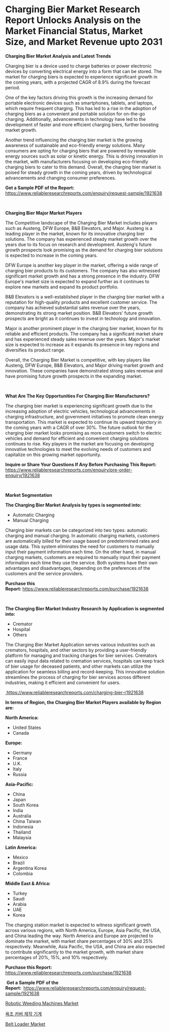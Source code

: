 <p><h1>Charging Bier Market Research Report Unlocks Analysis on the Market Financial Status, Market Size, and Market Revenue upto 2031</h1></p><p><strong>Charging Bier Market Analysis and Latest Trends</strong></p>
<p><p>Charging bier is a device used to charge batteries or power electronic devices by converting electrical energy into a form that can be stored. The market for charging biers is expected to experience significant growth in the coming years, with a projected CAGR of 8.9% during the forecast period. </p><p>One of the key factors driving this growth is the increasing demand for portable electronic devices such as smartphones, tablets, and laptops, which require frequent charging. This has led to a rise in the adoption of charging biers as a convenient and portable solution for on-the-go charging. Additionally, advancements in technology have led to the development of faster and more efficient charging biers, further boosting market growth.</p><p>Another trend influencing the charging bier market is the growing awareness of sustainable and eco-friendly energy solutions. Many consumers are opting for charging biers that are powered by renewable energy sources such as solar or kinetic energy. This is driving innovation in the market, with manufacturers focusing on developing eco-friendly charging biers to cater to this demand. Overall, the charging bier market is poised for steady growth in the coming years, driven by technological advancements and changing consumer preferences.</p></p>
<p><strong>Get a Sample PDF of the Report:&nbsp;</strong> <a href="https://www.reliableresearchreports.com/enquiry/request-sample/1921638">https://www.reliableresearchreports.com/enquiry/request-sample/1921638</a></p>
<p>&nbsp;</p>
<p><strong>Charging Bier Major Market Players</strong></p>
<p><p>The Competitive landscape of the Charging Bier Market includes players such as Austeng, DFW Europe, B&B Elevators, and Major. Austeng is a leading player in the market, known for its innovative charging bier solutions. The company has experienced steady market growth over the years due to its focus on research and development. Austeng's future growth prospects look promising as the demand for charging bier solutions is expected to increase in the coming years.</p><p>DFW Europe is another key player in the market, offering a wide range of charging bier products to its customers. The company has also witnessed significant market growth and has a strong presence in the industry. DFW Europe's market size is expected to expand further as it continues to explore new markets and expand its product portfolio.</p><p>B&B Elevators is a well-established player in the charging bier market with a reputation for high-quality products and excellent customer service. The company has achieved substantial sales revenue over the years, demonstrating its strong market position. B&B Elevators' future growth prospects are bright as it continues to invest in technology and innovation.</p><p>Major is another prominent player in the charging bier market, known for its reliable and efficient products. The company has a significant market share and has experienced steady sales revenue over the years. Major's market size is expected to increase as it expands its presence in key regions and diversifies its product range.</p><p>Overall, the Charging Bier Market is competitive, with key players like Austeng, DFW Europe, B&B Elevators, and Major driving market growth and innovation. These companies have demonstrated strong sales revenue and have promising future growth prospects in the expanding market.</p></p>
<p>&nbsp;</p>
<p><strong>What Are The Key Opportunities For Charging Bier Manufacturers?</strong></p>
<p><p>The charging bier market is experiencing significant growth due to the increasing adoption of electric vehicles, technological advancements in charging infrastructure, and government initiatives to promote clean energy transportation. This market is expected to continue its upward trajectory in the coming years with a CAGR of over 30%. The future outlook for the charging bier market looks promising as more customers switch to electric vehicles and demand for efficient and convenient charging solutions continues to rise. Key players in the market are focusing on developing innovative technologies to meet the evolving needs of customers and capitalize on this growing market opportunity.</p></p>
<p><strong>Inquire or Share Your Questions If Any Before Purchasing This Report:</strong> <a href="https://www.reliableresearchreports.com/enquiry/pre-order-enquiry/1921638">https://www.reliableresearchreports.com/enquiry/pre-order-enquiry/1921638</a></p>
<p>&nbsp;</p>
<p><strong>Market Segmentation</strong></p>
<p><strong>The Charging Bier Market Analysis by types is segmented into:</strong></p>
<p><ul><li>Automatic Charging</li><li>Manual Charging</li></ul></p>
<p><p>Charging bier markets can be categorized into two types: automatic charging and manual charging. In automatic charging markets, customers are automatically billed for their usage based on predetermined rates and usage data. This system eliminates the need for customers to manually input their payment information each time. On the other hand, in manual charging markets, customers are required to manually input their payment information each time they use the service. Both systems have their own advantages and disadvantages, depending on the preferences of the customers and the service providers.</p></p>
<p><strong>Purchase this Report:&nbsp;</strong><a href="https://www.reliableresearchreports.com/purchase/1921638">https://www.reliableresearchreports.com/purchase/1921638</a></p>
<p>&nbsp;</p>
<p><strong>The Charging Bier Market Industry Research by Application is segmented into:</strong></p>
<p><ul><li>Cremator</li><li>Hospital</li><li>Others</li></ul></p>
<p><p>The Charging Bier Market Application serves various industries such as cremators, hospitals, and other sectors by providing a user-friendly platform for managing and tracking charges for bier services. Cremators can easily input data related to cremation services, hospitals can keep track of bier usage for deceased patients, and other markets can utilize the application for seamless billing and record-keeping. This innovative solution streamlines the process of charging for bier services across different industries, making it efficient and convenient for users.</p></p>
<p><a href="https://www.reliableresearchreports.com/charging-bier-r1921638">&nbsp;https://www.reliableresearchreports.com/charging-bier-r1921638</a></p>
<p><strong>In terms of Region, the Charging Bier Market Players available by Region are:</strong></p>
<p>
    <p> <strong> North America: </strong>
        <ul>
            <li>United States</li>
            <li>Canada</li>
        </ul>
        </p> 
    <p> <strong> Europe: </strong>
        <ul>
            <li>Germany</li>
            <li>France</li>
            <li>U.K.</li>
            <li>Italy</li>
            <li>Russia</li>
        </ul>
        </p> 
    <p> <strong> Asia-Pacific: </strong>
        <ul>
            <li>China</li>
            <li>Japan</li>
            <li>South Korea</li>
            <li>India</li>
            <li>Australia</li>
            <li>China Taiwan</li>
            <li>Indonesia</li>
            <li>Thailand</li>
            <li>Malaysia</li>
        </ul>
        </p> 
    <p> <strong> Latin America: </strong>
        <ul>
            <li>Mexico</li>
            <li>Brazil</li>
            <li>Argentina Korea</li>
            <li>Colombia</li>
        </ul>
        </p> 
    <p> <strong> Middle East & Africa: </strong>
        <ul>
            <li>Turkey</li>
            <li>Saudi</li>
            <li>Arabia</li>
            <li>UAE</li>
            <li>Korea</li>
        </ul>
    </p>
    </p>
<p><p>The charging station market is expected to witness significant growth across various regions, with North America, Europe, Asia Pacific, the USA, and China leading the way. North America and Europe are projected to dominate the market, with market share percentages of 30% and 25% respectively. Meanwhile, Asia Pacific, the USA, and China are also expected to contribute significantly to the market growth, with market share percentages of 20%, 15%, and 10% respectively.</p></p>
<p><strong>Purchase this Report: </strong><a href="https://www.reliableresearchreports.com/purchase/1921638">https://www.reliableresearchreports.com/purchase/1921638</a></p>
<p>&nbsp;<strong>Get a Sample PDF of the Report:&nbsp;&nbsp;</strong><a href="https://www.reliableresearchreports.com/enquiry/request-sample/1921638">https://www.reliableresearchreports.com/enquiry/request-sample/1921638</a></p>
<p><strong></strong></p>
<p><p><a href="https://github.com/wwwkeltoum/Market-Research-Report-List-4/blob/main/robotic-weeding-machines-market.md">Robotic Weeding Machines Market</a></p><p><a href="https://github.com/romeshmittrochakma11/Market-Research-Report-List-1/blob/main/9629233177955.md">욕조 커버 제작 기계</a></p><p><a href="https://github.com/gamblestampleyjenny50m5sl6/Market-Research-Report-List-3/blob/main/belt-loader-market.md">Belt Loader Market</a></p></p>